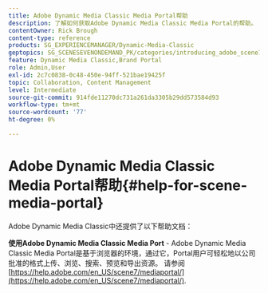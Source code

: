 ```yaml
---
title: Adobe Dynamic Media Classic Media Portal帮助
description: 了解如何获取Adobe Dynamic Media Classic Media Portal的帮助。
contentOwner: Rick Brough
content-type: reference
products: SG_EXPERIENCEMANAGER/Dynamic-Media-Classic
geptopics: SG_SCENESEVENONDEMAND_PK/categories/introducing_adobe_scene7
feature: Dynamic Media Classic,Brand Portal
role: Admin,User
exl-id: 2c7c0838-0c48-450e-94ff-521bae19425f
topic: Collaboration, Content Management
level: Intermediate
source-git-commit: 914fde11270dc731a261da3305b29dd573584d93
workflow-type: tm+mt
source-wordcount: '77'
ht-degree: 0%

---
```


# Adobe Dynamic Media Classic Media Portal帮助{#help-for-scene-media-portal}

Adobe Dynamic Media Classic中还提供了以下帮助文档：

**使用Adobe Dynamic Media Classic Media Port** - Adobe Dynamic Media Classic Media Portal是基于浏览器的环境，通过它，Portal用户可轻松地以公司批准的格式上传、浏览、搜索、预览和导出资源。 请参阅 [https://help.adobe.com/en_US/scene7/mediaportal/](https://help.adobe.com/en_US/scene7/mediaportal/).

<!-- Is this topic still needed? -rb 04/22/21
 used to point to www.adobe.com/go/learn_sc7_mediaportalusing_en and http://help.adobe.com/en_US/scene7/mediaportal/-->